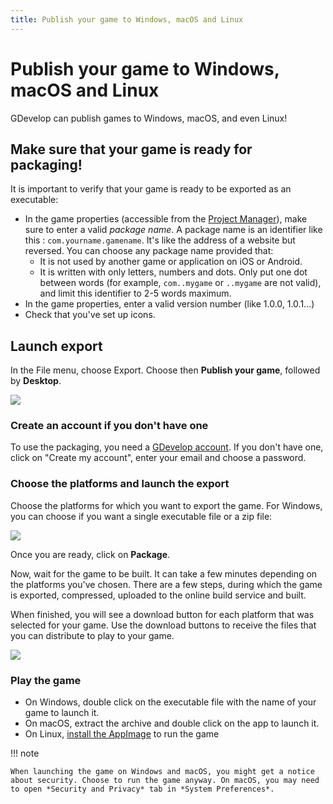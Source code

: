 ```yaml
---
title: Publish your game to Windows, macOS and Linux
---
```

# Publish your game to Windows, macOS and Linux

GDevelop can publish games to Windows, macOS, and even Linux!


## Make sure that your game is ready for packaging!

It is important to verify that your game is ready to be exported as an executable:

  * In the game properties (accessible from the [Project Manager](/gdevelop5/interface)), make sure to enter a valid _package name_. A package name is an identifier like this : `com.yourname.gamename`. It's like the address of a website but reversed. You can choose any package name provided that:
      * It is not used by another game or application on iOS or Android.
      * It is written with only letters, numbers and dots. Only put one dot between words (for example, `com..mygame` or `..mygame` are not valid), and limit this identifier to 2-5 words maximum.
  * In the game properties, enter a valid version number (like 1.0.0, 1.0.1...)
  * Check that you've set up icons.

## Launch export

In the File menu, choose Export. Choose then **Publish your game**, followed by **Desktop**.

![](/gdevelop5/publishing/publish-desktop-locate.gif)

### Create an account if you don't have one

To use the packaging, you need a [GDevelop account](/gdevelop5/interface/profile). If you don't have one, click on "Create my account", enter your email and choose a password.

### Choose the platforms and launch the export

Choose the platforms for which you want to export the game. For Windows, you can choose if you want a single executable file or a zip file:

![](/gdevelop5/publishing/publish-desktop-options2.png)

Once you are ready, click on **Package**.

Now, wait for the game to be built. It can take a few minutes depending on the platforms you've chosen.
There are a few steps, during which the game is exported, compressed, uploaded to the online build service and built.

When finished, you will see a download button for each platform that was selected for your game. Use the download buttons to receive the files that you can distribute to play to your game.

![](/gdevelop5/publishing/publish-desktop-export.gif)

### Play the game

* On Windows, double click on the executable file with the name of your game to launch it.
* On macOS, extract the archive and double click on the app to launch it.
* On Linux, [install the AppImage](https://appimage.org/) to run the game

!!! note

    When launching the game on Windows and macOS, you might get a notice about security. Choose to run the game anyway. On macOS, you may need to open *Security and Privacy* tab in *System Preferences*.